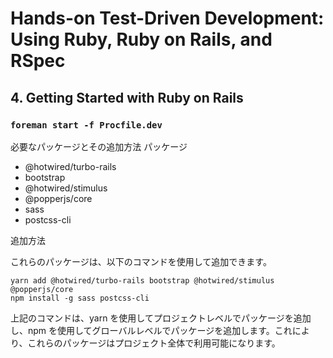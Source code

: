 # Hands-on Test-Driven Development: Using Ruby, Ruby on Rails, and RSpec

## 4. Getting Started with Ruby on Rails

### `foreman start -f Procfile.dev`

必要なパッケージとその追加方法
パッケージ

- @hotwired/turbo-rails
- bootstrap
- @hotwired/stimulus
- @popperjs/core
- sass
- postcss-cli

追加方法

これらのパッケージは、以下のコマンドを使用して追加できます。

```shell
yarn add @hotwired/turbo-rails bootstrap @hotwired/stimulus @popperjs/core
npm install -g sass postcss-cli
```

上記のコマンドは、yarn を使用してプロジェクトレベルでパッケージを追加し、npm を使用してグローバルレベルでパッケージを追加します。これにより、これらのパッケージはプロジェクト全体で利用可能になります。
